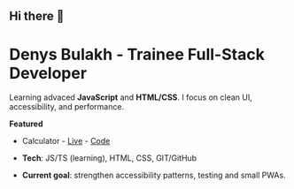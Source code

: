 ## Hi there 👋
# Denys Bulakh - Trainee Full-Stack Developer

Learning advaced **JavaScript** and **HTML/CSS**. I focus on clean UI, accessibility, and performance.

**Featured**
- Calculator - [Live](https://deny-hl.github.io/calculator/) - [Code](https://github.com/deny-hl/calculator)

- **Tech**: JS/TS (learning), HTML, CSS, GIT/GitHub
- **Current goal**: strengthen accessibility patterns, testing and small PWAs.
